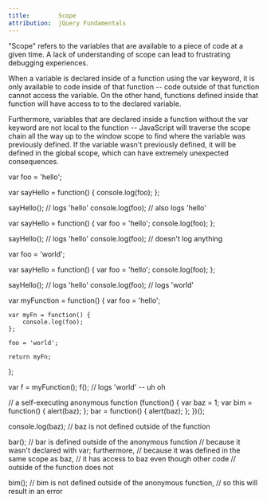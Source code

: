 ```yaml
---
title:        Scope
attribution:  jQuery Fundamentals
---
```


"Scope" refers to the variables that are available to a piece of code at a
given time. A lack of understanding of scope can lead to frustrating debugging
experiences.

When a variable is declared inside of a function using the var keyword, it is
only available to code inside of that function -- code outside of that function
cannot access the variable. On the other hand, functions defined inside that
function will have access to to the declared variable.

Furthermore, variables that are declared inside a function without the var
keyword are not local to the function -- JavaScript will traverse the scope
chain all the way up to the window scope to find where the variable was
previously defined. If the variable wasn't previously defined, it will be
defined in the global scope, which can have extremely unexpected consequences.

<javascript caption="Functions have access to variables defined in the same scope">
var foo = 'hello';

var sayHello = function() {
  console.log(foo);
};

sayHello();         // logs 'hello'
console.log(foo);   // also logs 'hello'
</javascript>

<javascript caption="Code outside the scope in which a variable was defined does not have access to the variable">
var sayHello = function() {
  var foo = 'hello';
  console.log(foo);
};

sayHello();         // logs 'hello'
console.log(foo);   // doesn't log anything
</javascript>

<javascript caption="Variables with the same name can exist in different scopes with different values">
var foo = 'world';

var sayHello = function() {
  var foo = 'hello';
  console.log(foo);
};

sayHello();         // logs 'hello'
console.log(foo);   // logs 'world'
</javascript>

<javascript caption="Functions can see changes in variable values after the function is defined">
var myFunction = function() {
    var foo = 'hello';

    var myFn = function() {
        console.log(foo);
    };

    foo = 'world';

    return myFn;
};

var f = myFunction();
f();  // logs 'world' -- uh oh
</javascript>

<javascript caption="Scope insanity">
// a self-executing anonymous function
(function() {
  var baz = 1;
  var bim = function() { alert(baz); };
  bar = function() { alert(baz); };
})();

console.log(baz);  // baz is not defined outside of the function

bar();  // bar is defined outside of the anonymous function
        // because it wasn't declared with var; furthermore,
        // because it was defined in the same scope as baz,
        // it has access to baz even though other code
        // outside of the function does not

bim();  // bim is not defined outside of the anonymous function,
        // so this will result in an error
</javascript>
